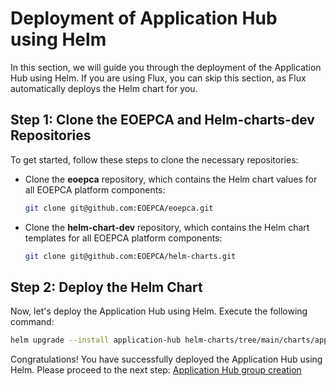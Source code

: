 # Deployment of Application Hub using Helm

In this section, we will guide you through the deployment of the Application Hub using Helm. If you are using Flux, you can skip this section, as Flux automatically deploys the Helm chart for you.

## Step 1: Clone the EOEPCA and Helm-charts-dev Repositories
To get started, follow these steps to clone the necessary repositories:

- Clone the **eoepca** repository, which contains the Helm chart values for all EOEPCA platform components:
  ```bash
  git clone git@github.com:EOEPCA/eoepca.git
  ```

- Clone the **helm-chart-dev** repository, which contains the Helm chart templates for all EOEPCA platform components:
  ```bash
  git clone git@github.com:EOEPCA/helm-charts.git
  ```

## Step 2: Deploy the Helm Chart
Now, let's deploy the Application Hub using Helm. Execute the following command:

```bash
helm upgrade --install application-hub helm-charts/tree/main/charts/application-hub -f system/clusters/creodias/processing-and-chaining/proc-application-hub.yaml -n proc
```

Congratulations! You have successfully deployed the Application Hub using Helm.
Please proceed to the next step: [Application Hub group creation](groups.md)